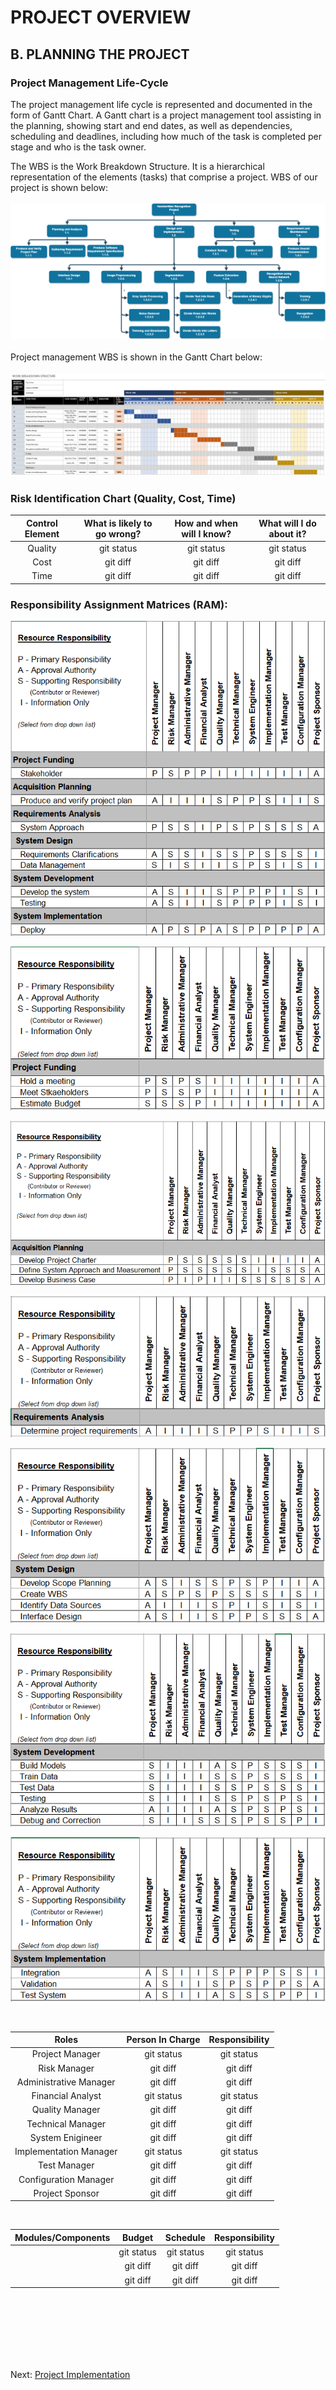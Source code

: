# PROJECT OVERVIEW
## B. PLANNING THE PROJECT
### Project Management Life-Cycle
The project management life cycle is represented and documented in the form of Gantt Chart. A Gantt chart is a project management tool assisting in the planning, showing start and end dates, as well as dependencies, scheduling and deadlines, including how much of the task is completed per stage and who is the task owner.

The WBS is the Work Breakdown Structure. It is a hierarchical representation of the elements (tasks) that comprise a project. WBS of our project is shown below:
<br><br>
![](assets/WBS.png)
<br><br>
Project management WBS is shown in the Gantt Chart below:
<br><br>
![](assets/WBS_GC_new.PNG)

### Risk Identification Chart (Quality, Cost, Time)
| Control Element | What is likely to go wrong? | How and when will I know? | What will I do about it? |
|     :---:       |           :---:             |           :---:           |           :---:          |
| Quality         | git status                  | git status                | git status               |
| Cost            | git diff                    | git diff                  | git diff                 |
| Time            |git diff                    | git diff                  | git diff                 |

### Responsibility Assignment Matrices (RAM):
![](assets/RAM.PNG)

![](assets/RAM1.PNG)

![](assets/RAM2.PNG)

![](assets/RAM3.PNG)

![](assets/RAM4.PNG)

![](assets/RAM5.PNG)

![](assets/RAM6.PNG)

<br>

|     Roles              |        Person In Charge     |      Responsibility       |
|     :---:              |           :---:             |           :---:           |
| Project Manager        | git status                  | git status                | 
| Risk Manager           | git diff                    | git diff                  |
| Administrative Manager | git diff                    | git diff                  |
| Financial Analyst        | git status                  | git status                | 
| Quality Manager           | git diff                    | git diff                  |
| Technical Manager | git diff                    | git diff                  |
| System Enigineer | git diff                    | git diff                  |
| Implementation Manager        | git status                  | git status                | 
| Test Manager           | git diff                    | git diff                  |
| Configuration Manager | git diff                    | git diff                  |
| Project Sponsor | git diff                    | git diff                  |

<br>

| Modules/Components | Budget | Schedule | Responsibility |
|     :---:       |   :---:   |  :---:  |  :---:   |
|       | git status                  | git status                | git status               |
|            | git diff                    | git diff                  | git diff                 |
|            |git diff                    | git diff                  | git diff                 |

<br><br><br><br><br><br>

Next: [Project Implementation](C-Project_Implementation.md)

